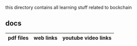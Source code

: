this directory contains all learning stuff related to bockchain 

docs
------------------------------------------- 
pdf files | web links | youtube video links  
--------- | --------- | -------------------
